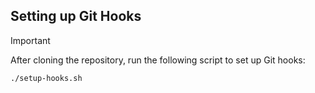## Setting up Git Hooks

> [!IMPORTANT]
>
> After cloning the repository, run the following script to set up Git hooks:
>
> ```sh
> ./setup-hooks.sh
> ```
